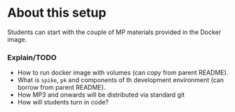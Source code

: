 # About this setup

Students can start with the couple of MP materials provided in the Docker
image. 

### Explain/TODO 

 - How to run docker image with volumes (can copy from parent README). 
 - What is `spike`, `pk` and components of th development environment (can borrow from parent README). 
 - How MP3 and onwards will be distributed via standard git
 - How will students turn in code? 


